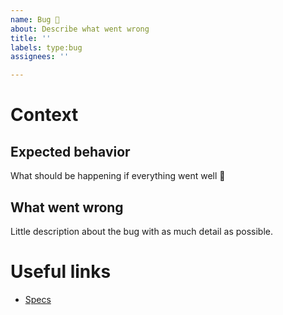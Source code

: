 ```yaml
---
name: Bug 🐞
about: Describe what went wrong
title: ''
labels: type:bug
assignees: ''

---
```


# Context

## Expected behavior

What should be happening if everything went well 🙂

## What went wrong

Little description about the bug with as much detail as possible.

# Useful links

- [Specs](url)
